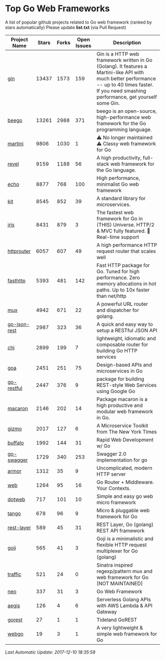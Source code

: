 # Top Go Web Frameworks
A list of popular github projects related to Go web framework (ranked by stars automatically)
Please update **list.txt** (via Pull Request)

| Project Name | Stars | Forks | Open Issues | Description |
| ------------ | ----- | ----- | ----------- | ----------- |
| [gin](https://github.com/gin-gonic/gin) | 13437 | 1573 | 159 | Gin is a HTTP web framework written in Go (Golang). It features a Martini-like API with much better performance -- up to 40 times faster. If you need smashing performance, get yourself some Gin. |
| [beego](https://github.com/astaxie/beego) | 13261 | 2988 | 371 | beego is an open-source, high-performance web framework for the Go programming language. |
| [martini](https://github.com/go-martini/martini) | 9806 | 1030 | 1 | ⚠️ No longer maintained ⚠️  Classy web framework for Go |
| [revel](https://github.com/revel/revel) | 9159 | 1188 | 56 | A high productivity, full-stack web framework for the Go language. |
| [echo](https://github.com/labstack/echo) | 8877 | 768 | 100 | High performance, minimalist Go web framework |
| [kit](https://github.com/go-kit/kit) | 8545 | 852 | 39 | A standard library for microservices. |
| [iris](https://github.com/kataras/iris) | 8431 | 879 | 3 | The fastest web framework for Go in (THIS) Universe. HTTP/2 & MVC fully featured. :gift: Real-time support |
| [httprouter](https://github.com/julienschmidt/httprouter) | 6057 | 607 | 49 | A high performance HTTP request router that scales well |
| [fasthttp](https://github.com/valyala/fasthttp) | 5393 | 481 | 142 | Fast HTTP package for Go. Tuned for high performance. Zero memory allocations in hot paths. Up to 10x faster than net/http |
| [mux](https://github.com/gorilla/mux) | 4942 | 671 | 22 | A powerful URL router and dispatcher for golang. |
| [go-json-rest](https://github.com/ant0ine/go-json-rest) | 2987 | 323 | 36 | A quick and easy way to setup a RESTful JSON API |
| [chi](https://github.com/go-chi/chi) | 2899 | 199 | 7 | lightweight, idiomatic and composable router for building Go HTTP services |
| [goa](https://github.com/goadesign/goa) | 2451 | 251 | 75 | Design-based APIs and microservices in Go |
| [go-restful](https://github.com/emicklei/go-restful) | 2447 | 376 | 9 | package for building REST-style Web Services using Google Go |
| [macaron](https://github.com/go-macaron/macaron) | 2146 | 202 | 14 | Package macaron is a high productive and modular web framework in Go. |
| [gizmo](https://github.com/NYTimes/gizmo) | 2017 | 127 | 6 | A Microservice Toolkit from The New York Times |
| [buffalo](https://github.com/gobuffalo/buffalo) | 1992 | 144 | 31 | Rapid Web Development w/ Go |
| [go-swagger](https://github.com/go-swagger/go-swagger) | 1729 | 340 | 253 | Swagger 2.0 implementation for go |
| [armor](https://github.com/labstack/armor) | 1312 | 35 | 9 | Uncomplicated, modern HTTP server |
| [web](https://github.com/gocraft/web) | 1264 | 95 | 16 | Go Router + Middleware. Your Contexts. |
| [dotweb](https://github.com/devfeel/dotweb) | 717 | 101 | 10 | Simple and easy go web micro framework |
| [tango](https://github.com/lunny/tango) | 678 | 96 | 9 | Micro & pluggable web framework for Go |
| [rest-layer](https://github.com/rs/rest-layer) | 589 | 45 | 31 | REST Layer, Go (golang) REST API framework |
| [goji](https://github.com/goji/goji) | 565 | 41 | 3 | Goji is a minimalistic and flexible HTTP request multiplexer for Go (golang) |
| [traffic](https://github.com/pilu/traffic) | 521 | 24 | 0 | Sinatra inspired regexp/pattern mux and web framework for Go [NOT MAINTAINED] |
| [neo](https://github.com/ivpusic/neo) | 337 | 31 | 3 | Go Web Framework |
| [aegis](https://github.com/tmaiaroto/aegis) | 126 | 4 | 6 | Serverless Golang APIs with AWS Lambda & API Gateway |
| [gorest](https://github.com/tideland/gorest) | 27 | 1 | 1 | Tideland GoREST |
| [webgo](https://github.com/bnkamalesh/webgo) | 19 | 3 | 1 | A very lightweight & simple web framework for Go |

*Last Automatic Update: 2017-12-10 18:35:58*